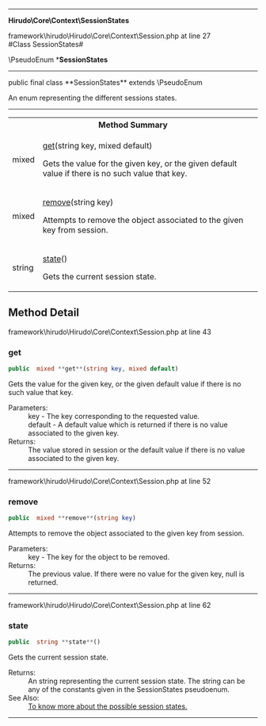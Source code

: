 - - -

**Hirudo\Core\Context\SessionStates**
<div class="location">framework\hirudo\Hirudo\Core\Context\Session.php at line 27</div>
#Class SessionStates#

\PseudoEnum
***SessionStates**


- - -

<p class="signature">public final  class **SessionStates**
extends \PseudoEnum

</p>

<div class="comment" id="overview_description"><p>An enum representing the different sessions states.</p></div>

- - -

<table id="summary_method">
<tr><th colspan="2">Method Summary</th></tr>
<tr>
<td class="type"> mixed</td>
<td class="description"><p class="name"><a href="#get">get</a>(string key, mixed default)</p><p class="description">Gets the value for the given key, or the given default value if there is no such
value that key.</p></td>
</tr>
<tr>
<td class="type"> mixed</td>
<td class="description"><p class="name"><a href="#remove">remove</a>(string key)</p><p class="description">Attempts to remove the object associated to the given key from session.</p></td>
</tr>
<tr>
<td class="type"> string</td>
<td class="description"><p class="name"><a href="#state">state</a>()</p><p class="description">Gets the current session state.</p></td>
</tr>
</table>

<h2 id="detail_method">Method Detail</h2>
<div class="location">framework\hirudo\Hirudo\Core\Context\Session.php at line 43</div>
<h3 id="get()">get</h3>

```php
public  mixed **get**(string key, mixed default)
```
<div class="details">
<p>Gets the value for the given key, or the given default value if there is no such
value that key.</p><dl>
<dt>Parameters:</dt>
<dd>key - The key corresponding to the requested value.</dd>
<dd>default - A default value which is returned if there is no value associated to the given key.</dd>
<dt>Returns:</dt>
<dd>The value stored in session or the default value if there is no value associated to the given key.</dd>
</dl>
</div>

- - -

<div class="location">framework\hirudo\Hirudo\Core\Context\Session.php at line 52</div>
<h3 id="remove()">remove</h3>

```php
public  mixed **remove**(string key)
```
<div class="details">
<p>Attempts to remove the object associated to the given key from session.</p><dl>
<dt>Parameters:</dt>
<dd>key - The key for the object to be removed.</dd>
<dt>Returns:</dt>
<dd>The previous value. If there were no value for the given key, null is returned.</dd>
</dl>
</div>

- - -

<div class="location">framework\hirudo\Hirudo\Core\Context\Session.php at line 62</div>
<h3 id="state()">state</h3>

```php
public  string **state**()
```
<div class="details">
<p>Gets the current session state.</p><dl>
<dt>Returns:</dt>
<dd>An string representing the current session state. The string can be any of the constants given in the SessionStates pseudoenum.</dd>
<dt>See Also:</dt>
<dd><a href="../../../hirudo/core/context/sessionstates.html">To know more about the possible session states.</a></dd>
</dl>
</div>

- - -

